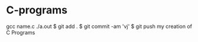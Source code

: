 # C-programs

gcc name.c
./a.out
$ git add .
$ git commit -am 'vj'
$ git push
my creation of C Programs
